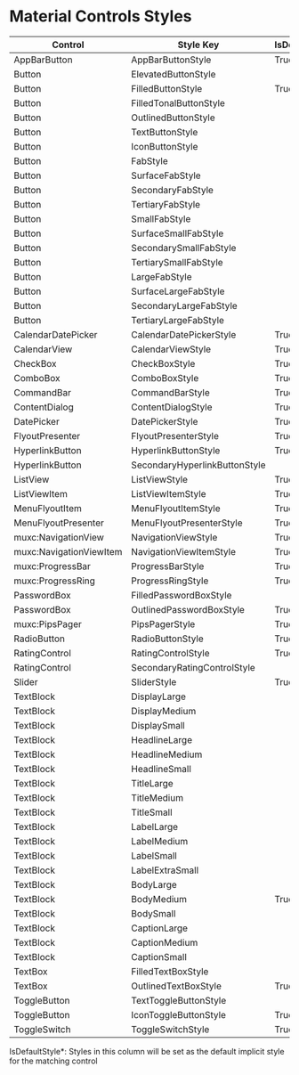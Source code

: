 ﻿# Material Controls Styles
Control|Style Key|IsDefaultStyle*
-|-|-
AppBarButton|AppBarButtonStyle|True
Button|ElevatedButtonStyle|
Button|FilledButtonStyle|True
Button|FilledTonalButtonStyle|
Button|OutlinedButtonStyle|
Button|TextButtonStyle|
Button|IconButtonStyle|
Button|FabStyle|
Button|SurfaceFabStyle|
Button|SecondaryFabStyle|
Button|TertiaryFabStyle|
Button|SmallFabStyle|
Button|SurfaceSmallFabStyle|
Button|SecondarySmallFabStyle|
Button|TertiarySmallFabStyle|
Button|LargeFabStyle|
Button|SurfaceLargeFabStyle|
Button|SecondaryLargeFabStyle|
Button|TertiaryLargeFabStyle|
CalendarDatePicker|CalendarDatePickerStyle|True
CalendarView|CalendarViewStyle|True
CheckBox|CheckBoxStyle|True
ComboBox|ComboBoxStyle|True
CommandBar|CommandBarStyle|True
ContentDialog|ContentDialogStyle|True
DatePicker|DatePickerStyle|True
FlyoutPresenter|FlyoutPresenterStyle|True
HyperlinkButton|HyperlinkButtonStyle|True
HyperlinkButton|SecondaryHyperlinkButtonStyle|
ListView|ListViewStyle|True
ListViewItem|ListViewItemStyle|True
MenuFlyoutItem|MenuFlyoutItemStyle|True
MenuFlyoutPresenter|MenuFlyoutPresenterStyle|True
muxc:NavigationView|NavigationViewStyle|True
muxc:NavigationViewItem|NavigationViewItemStyle|True
muxc:ProgressBar|ProgressBarStyle|True
muxc:ProgressRing|ProgressRingStyle|True
PasswordBox|FilledPasswordBoxStyle|
PasswordBox|OutlinedPasswordBoxStyle|True
muxc:PipsPager|PipsPagerStyle|True
RadioButton|RadioButtonStyle|True
RatingControl|RatingControlStyle|True
RatingControl|SecondaryRatingControlStyle|
Slider|SliderStyle|True
TextBlock|DisplayLarge|
TextBlock|DisplayMedium|
TextBlock|DisplaySmall|
TextBlock|HeadlineLarge|
TextBlock|HeadlineMedium|
TextBlock|HeadlineSmall|
TextBlock|TitleLarge|
TextBlock|TitleMedium|
TextBlock|TitleSmall|
TextBlock|LabelLarge|
TextBlock|LabelMedium|
TextBlock|LabelSmall|
TextBlock|LabelExtraSmall|
TextBlock|BodyLarge|
TextBlock|BodyMedium|True
TextBlock|BodySmall|
TextBlock|CaptionLarge|
TextBlock|CaptionMedium|
TextBlock|CaptionSmall|
TextBox|FilledTextBoxStyle|
TextBox|OutlinedTextBoxStyle|True
ToggleButton|TextToggleButtonStyle|
ToggleButton|IconToggleButtonStyle|True
ToggleSwitch|ToggleSwitchStyle|True

IsDefaultStyle*: Styles in this column will be set as the default implicit style for the matching control
